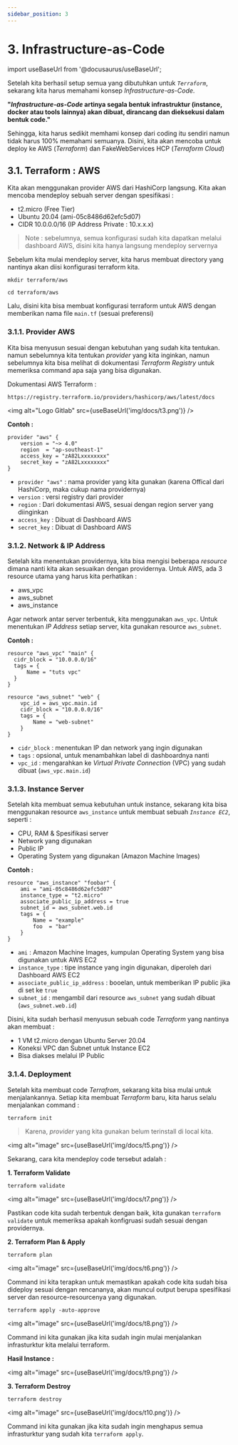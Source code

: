 ```yaml
---
sidebar_position: 3
---
```


# 3. Infrastructure-as-Code

import useBaseUrl from '@docusaurus/useBaseUrl';

Setelah kita berhasil setup semua yang dibutuhkan untuk _`Terraform`_, sekarang kita harus memahami konsep *Infrastructure-as-Code*.

**"*Infrastructure-as-Code* artinya segala bentuk infrastruktur (instance, docker atau tools lainnya) akan dibuat, dirancang dan dieksekusi dalam bentuk code."**

Sehingga, kita harus sedikit memhami konsep dari coding itu sendiri namun tidak harus 100% memahami semuanya.
Disini, kita akan mencoba untuk deploy ke AWS (_Terraform_) dan FakeWebServices HCP (_Terraform Cloud_)

## 3.1. Terraform : AWS

Kita akan menggunakan provider AWS dari HashiCorp langsung. Kita akan mencoba mendeploy sebuah server dengan spesifikasi :
- t2.micro (Free Tier)
- Ubuntu 20.04 (ami-05c8486d62efc5d07)
- CIDR 10.0.0.0/16 (IP Address Private : 10.x.x.x)

> Note : sebelumnya, semua konfigurasi sudah kita dapatkan melalui dashboard AWS, disini kita hanya langsung mendeploy servernya

Sebelum kita mulai mendeploy server, kita harus membuat directory yang nantinya akan diisi konfigurasi terraform kita.
```
mkdir terraform/aws

cd terraform/aws
```

Lalu, disini kita bisa membuat konfigurasi terraform untuk AWS dengan memberikan nama file `main.tf` (sesuai preferensi)

### 3.1.1. Provider AWS

Kita bisa menyusun sesuai dengan kebutuhan yang sudah kita tentukan. namun sebelumnya kita tentukan _provider_ yang kita inginkan, namun sebelumnya kita bisa melihat di dokumentasi _Terraform Registry_ untuk memeriksa command apa saja yang bisa digunakan.

Dokumentasi AWS Terraform :
```
https://registry.terraform.io/providers/hashicorp/aws/latest/docs
```

<img alt="Logo Gitlab" src={useBaseUrl('img/docs/t3.png')} />

**Contoh :**
```
provider "aws" {
    version = "~> 4.0"
    region  = "ap-southeast-1"
    access_key = "zA82Lxxxxxxxx"
    secret_key = "zA82Lxxxxxxxx"
}
```
- `provider "aws"` : nama provider yang kita gunakan (karena Offical dari HashiCorp, maka cukup nama providernya)
- `version` : versi registry dari provider
- `region` : Dari dokumentasi AWS, sesuai dengan region server yang diinginkan
- `access_key` : Dibuat di Dashboard AWS
- `secret_key` : Dibuat di Dashboard AWS

### 3.1.2. Network & IP Address

Setelah kita menentukan providernya, kita bisa mengisi beberapa _resource_ dimana nanti kita akan sesuaikan dengan providernya.
Untuk AWS, ada 3 resource utama yang harus kita perhatikan :
- aws_vpc
- aws_subnet
- aws_instance

Agar network antar server terbentuk, kita menggunakan `aws_vpc`. Untuk menentukan _IP Address_ setiap server, kita gunakan resource `aws_subnet`.

**Contoh :**
```
resource "aws_vpc" "main" {
  cidr_block = "10.0.0.0/16" 
  tags = {
      Name = "tuts vpc" 
  }
}

resource "aws_subnet" "web" {
    vpc_id = aws_vpc.main.id
    cidr_block = "10.0.0.0/16" 
    tags = {
        Name = "web-subnet"
    }
}
```

- `cidr_block` : menentukan IP dan network yang ingin digunakan
- `tags` : opsional, untuk menambahkan label di dashboardnya nanti
- `vpc_id` : mengarahkan ke _Virtual Private Connection_ (VPC) yang sudah dibuat (`aws_vpc.main.id`)

### 3.1.3. Instance Server

Setelah kita membuat semua kebutuhan untuk instance, sekarang kita bisa menggunakan resource `aws_instance` untuk membuat sebuah _`Instance EC2`_, seperti :
- CPU, RAM & Spesifikasi server
- Network yang digunakan
- Public IP
- Operating System yang digunakan (Amazon Machine Images)

**Contoh :**
```
resource "aws_instance" "foobar" {
    ami = "ami-05c8486d62efc5d07" 
    instance_type = "t2.micro"
    associate_public_ip_address = true
    subnet_id = aws_subnet.web.id
    tags = { 
        Name = "example"
        foo  = "bar"
    }
}
```

- `ami` : Amazon Machine Images, kumpulan Operating System yang bisa digunakan untuk AWS EC2
- `instance_type` : tipe instance yang ingin digunakan, diperoleh dari Dashboard AWS EC2
- `associate_public_ip_address` : booelan, untuk memberikan IP public jika di set ke `true`
- `subnet_id` : mengambil dari resource `aws_subnet` yang sudah dibuat (`aws_subnet.web.id`)

Disini, kita sudah berhasil menyusun sebuah code _Terraform_ yang nantinya akan membuat :
- 1 VM t2.micro dengan Ubuntu Server 20.04
- Koneksi VPC dan Subnet untuk Instance EC2
- Bisa diakses melalui IP Public

### 3.1.4. Deployment

Setelah kita membuat code _Terrafrom_, sekarang kita bisa mulai untuk menjalankannya. Setiap kita membuat _Terraform_ baru, kita harus selalu menjalankan command :
```
terraform init
```
> Karena, _provider_ yang kita gunakan belum terinstall di local kita.

<img alt="image" src={useBaseUrl('img/docs/t5.png')} />

Sekarang, cara kita mendeploy code tersebut adalah :

**1. Terraform Validate**
```
terraform validate
```
<img alt="image" src={useBaseUrl('img/docs/t7.png')} />

Pastikan code kita sudah terbentuk dengan baik, kita gunakan `terraform validate` untuk memeriksa apakah konfigruasi sudah sesuai dengan providernya.

**2. Terraform Plan & Apply**
```
terraform plan
```
<img alt="image" src={useBaseUrl('img/docs/t6.png')} />

Command ini kita terapkan untuk memastikan apakah code kita sudah bisa dideploy sesuai dengan rencananya, akan muncul output berupa spesifikasi server dan resource-resourcenya yang digunakan.

```
terraform apply -auto-approve
```
<img alt="image" src={useBaseUrl('img/docs/t8.png')} />

Command ini kita gunakan jika kita sudah ingin mulai menjalankan infrasturktur kita melalui terraform.

**Hasil Instance :**

<img alt="image" src={useBaseUrl('img/docs/t9.png')} />

**3. Terraform Destroy**
```
terraform destroy
```
<img alt="image" src={useBaseUrl('img/docs/t10.png')} />

Command ini kita gunakan jika kita sudah ingin menghapus semua infrasturktur yang sudah kita `terraform apply`.

